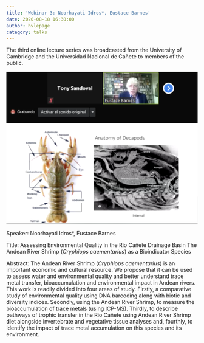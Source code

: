 ```yaml
---
title: 'Webinar 3: Noorhayati Idros*, Eustace Barnes'
date: 2020-08-18 16:30:00 
author: hvlepage
category: talks
---
```


The third online lecture series was broadcasted from the University of Cambridge and the Universidad Nacional de Cañete to members of the public. 

[![Online Webinar](/assets/posts/20200818-webinar.png)](https://www.facebook.com/Universidad-Nacional-de-Ca%C3%B1ete-134369873573109/videos/3042638465861947)


Speaker: Noorhayati Idros*, Eustace Barnes

Title: Assessing Environmental Quality in the Rio Cañete Drainage Basin
The Andean River Shrimp (*Cryphiops caementarius*) as a Bioindicator Species


Abstract: The Andean River Shrimp (*Cryphiops caementarius*) is an important economic and cultural resource. We propose that it can be used to assess water and environmental quality and better understand trace metal transfer, bioaccumulation and environmental impact in Andean rivers. This work is readily divided into four areas of study.  Firstly, a comparative study of environmental quality using  DNA barcoding along with biotic and diversity indices. Secondly, using the Andean River Shrimp,  to measure the bioaccumulation of trace metals (using ICP-MS). Thirdly, to describe pathways of trophic transfer in the Rio Cañete using Andean River Shrimp diet alongside invertebrate and vegetative tissue analyses and,  fourthly, to identify the impact of trace metal accumulation on this species and its environment.